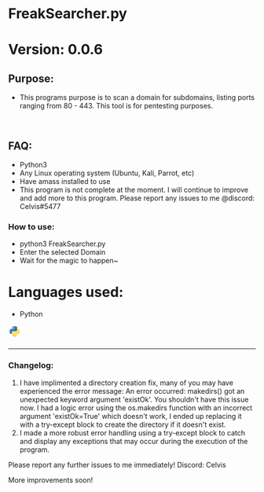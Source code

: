 # FreakSearcher.py
# Version: 0.0.6

## Purpose:

- This programs purpose is to scan a domain for subdomains, listing ports ranging from 80 - 443. This tool is for pentesting purposes.
<br />

## FAQ:
- Python3
- Any Linux operating system (Ubuntu, Kali, Parrot, etc)
- Have amass installed to use
- This program is not complete at the moment. I will continue to improve and add more to this program. Please report any issues to me @discord: Celvis#5477

### How to use:
- python3 FreakSearcher.py
- Enter the selected Domain
- Wait for the magic to happen~

# Languages used:
- Python
<img align="left" alt="Python" width="26px" src="https://raw.githubusercontent.com/devicons/devicon/master/icons/python/python-original.svg" style="padding-right:10px;" />

<br />
<br />

---

### Changelog:
1. I have implimented a directory creation fix, many of you may have experienced the error message: An error occurred: makedirs() got an unexpected keyword argument 'existOk'. You shouldn't have this issue now. I had a logic error using the os.makedirs function with an incorrect argument 'existOk=True' which doesn't work, I ended up replacing it with a try-except block to create the directory if it doesn't exist.
2.  I made a more robust error handling using a try-except block to catch and display any exceptions that may occur during the execution of the program.

Please report any further issues to me immediately! Discord: Celvis

More improvements soon!
